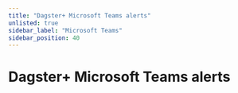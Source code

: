 ```yaml
---
title: "Dagster+ Microsoft Teams alerts"
unlisted: true
sidebar_label: "Microsoft Teams"
sidebar_position: 40
---
```


# Dagster+ Microsoft Teams alerts
